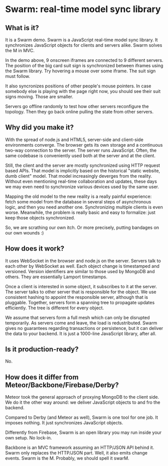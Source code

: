 # Swarm: real-time model sync library

## What is it?

It is a Swarm demo. Swarm is a JavaScript real-time model sync library. It synchronizes JavaScript objects for clients and servers alike. Swarm solves the M in MVC.

In the demo above, 9 onscreen iframes are connected to 9 different servers. The position of the big card suit sign is synchronized between iframes using the Swarm library. Try hovering a mouse over some iframe. The suit sign must follow.

It also syncronizes positions of other people's mouse pointers. In case somebody else is playing with the page right now, you should see their suit signs moving. Those are smaller.

Servers go offline randomly to test how other servers reconfigure the topology. Then they go back online pulling the state from other servers.

## Why did you make it?

With the spread of node.js and HTML5, server-side and client-side environments converge. The browser gets its own storage and a continuous two-way connection to the server. The server runs JavaScript. Often, the same codebase is conveniently used both at the server and at the client.

Still, the client and the server are mostly synchronized using HTTP request based APIs. That model is implicitly based on the historical "static website, dumb client" model. That model increasingly deverges from the reality. Without even mentioning real-time collaboration and updates, these days we may even need to synchronize various devices used by the same user.

Mapping the old model to the new reality is a really painful experience: fetch some model from the database in several steps of asynchronous logic, and then you need another one. Synchronizing multiple clients is even worse. Meanwhile, the problem is really basic and easy to formalize: just keep those objects synchronized.

So, we are scrathing our own itch. Or more precisely, putting bandages on our own wounds :)

## How does it work?

It uses WebSocket in the browser and node.js on the server. Servers talk to each other by WebSocket as well. Each object change is timestamped and versioned. Version identifiers are similar to those used by MongoDB and others. They are essentially Lamport timestamps.

Once a client is interested in some object, it subscribes to it at the server. The server talks to other server that is responsible for the object. We use consistent hashing to appoint the responsible server, although that is pluggable. Together, servers form a spanning tree to propagate updates efficiently. The tree is different for every object.

We assume that servers form a full mesh which can only be disrupted temporarily. As servers come and leave, the load is redustributed. Swarm gives no guarantees regarding transactions or persistence, but it can deliver the data to your backend. It is just a 1000-line JavaScript library, after all.

## Is it production-ready?

No.

## How does it differ from Meteor/Backbone/Firebase/Derby?

Meteor took the general approach of proxying MongoDB to the client side. We do it the other way around: we deliver JavaScript objects to and fro the backend.

Compared to Derby (and Meteor as well), Swarm is one tool for one job. It imposes nothing. It just synchronizes JavaScript objects.

Differently from Firebase, Swarm is an open library you may run inside your own setup. No lock-in.

Backbone is an MVC framework assuming an HTTP/JSON API behind it. Swarm only replaces the HTTP/JSON part. Well, it also emits change events. Swarm is the M. Probably, we should spell it swarM.

